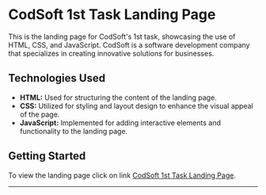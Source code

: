 # CodSoft 1st Task Landing Page

This is the landing page for CodSoft's 1st task, showcasing the use of HTML, CSS, and JavaScript. CodSoft is a software development company that specializes in creating innovative solutions for businesses.

## Technologies Used

- **HTML:** Used for structuring the content of the landing page.
- **CSS:** Utilized for styling and layout design to enhance the visual appeal of the page.
- **JavaScript:** Implemented for adding interactive elements and functionality to the landing page.

## Getting Started

To view the landing page click on link [CodSoft 1st Task Landing Page](https://ashraf-g.github.io/CodSoft_level1_task1/).

---

